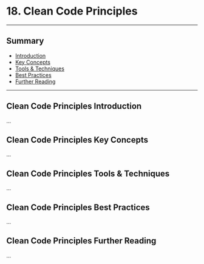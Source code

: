 # 18. Clean Code Principles
---
## Summary
- [Introduction](#clean-code-principles-introduction)
- [Key Concepts](#clean-code-principles-key-concepts)
- [Tools & Techniques](#clean-code-principles-tools-techniques)
- [Best Practices](#clean-code-principles-best-practices)
- [Further Reading](#clean-code-principles-further-reading)
---

## Clean Code Principles Introduction

...

## Clean Code Principles Key Concepts

...

## Clean Code Principles Tools & Techniques

...

## Clean Code Principles Best Practices

...

## Clean Code Principles Further Reading

...
